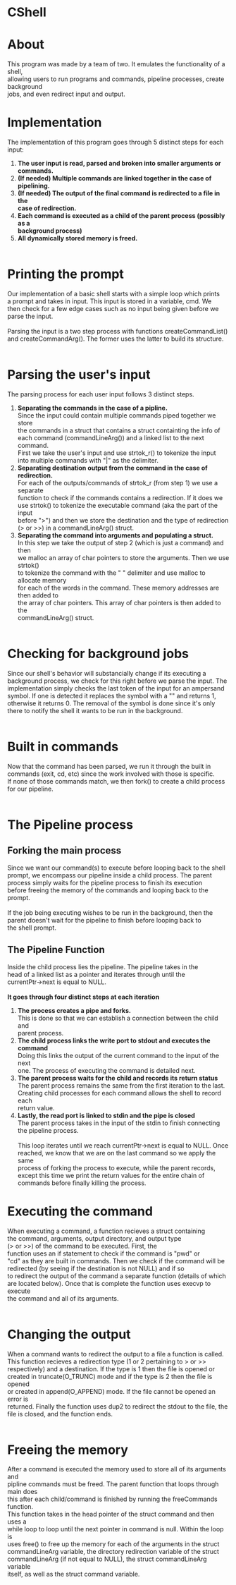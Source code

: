 # CShell

# About
This program was made by a team of two. It emulates the functionality of a shell, </br>
allowing users to run programs and commands, pipeline processes, create background </br>
jobs, and even redirect input and output.
# Implementation
The implementation of this program goes through 5 distinct steps for each input: </br>
1. **The user input is read, parsed and broken into smaller arguments or commands.**
2. **(If needed) Multiple commands are linked together in the case of pipelining.**
3. **(If needed) The output of the final command is redirected to a file in the** </br>
**case of redirection.**
4. **Each command is executed as a child of the parent process (possibly as a** </br>
**background process)**
5. **All dynamically stored memory is freed.** </br></br>


# Printing the prompt
Our implementation of a basic shell starts with a simple loop which prints </br>
a prompt and takes in input. This input is stored in a variable, cmd. We </br>
then check for a few edge cases such as no input being given before we </br>
parse the input. </br> </br>
Parsing the input is a two step process with functions createCommandList() </br>
and createCommandArg(). The former uses the latter to build its structure. </br> </br>

# Parsing the user's input
The parsing process for each user input follows 3 distinct steps.
1. **Separating the commands in the case of a pipline.** </br>
Since the input could contain multiple commands piped together we store </br>
the commands in a struct that contains a struct containting the info of </br>
each command (commandLineArg()) and a linked list to the next command. </br>
First we take the user's input and use strtok_r() to tokenize the input </br>
into multiple commands with "|" as the delimiter. </br>
2. **Separating destination output from the command in the case of redirection.**</br>
For each of the outputs/commands of strtok_r (from step 1) we use a separate </br>
function to check if the commands contains a redirection. If it does we </br>
use strtok() to tokenize the executable command (aka the part of the input </br>
before ">") and then we store the destination and the type of redirection </br>
(> or >>) in a commandLineArg() struct. </br>
3. **Separating the command into arguments and populating a struct.** </br>
In this step we take the output of step 2 (which is just a command) and then </br>
we malloc an array of char pointers to store the arguments. Then we use strtok() </br>
to tokenize the command with the " " delimiter and use malloc to allocate memory </br>
for each of the words in the command. These memory addresses are then added to </br>
the array of char pointers. This array of char pointers is then added to the </br>
commandLineArg() struct. </br></br>

# Checking for background jobs
Since our shell's behavior will substancially change if its executing a </br>
background process, we check for this right before we parse the input. The </br>
implementation simply checks the last token of the input for an ampersand </br>
symbol. If one is detected it replaces the symbol with a "" and returns 1, </br>
otherwise it returns 0. The removal of the symbol is done since it's only </br>
there to notify the shell it wants to be run in the background. </br> </br>

# Built in commands
Now that the command has been parsed, we run it through the built in </br>
commands (exit, cd, etc) since the work involved with those is specific. </br>
If none of those commands match, we then fork() to create a child process </br>
for our pipeline. </br> </br>

# The Pipeline process
## Forking the main process
Since we want our command(s) to execute before looping back to the shell </br>
prompt, we encompass our pipeline inside a child process. The parent </br>
process simply waits for the pipeline process to finish its execution </br>
before freeing the memory of the commands and looping back to the prompt. </br> </br>
If the job being executing wishes to be run in the background, then the </br>
parent doesn't wait for the pipeline to finish before looping back to </br>
the shell prompt. </br>
## The Pipeline Function
Inside the child process lies the pipeline. The pipeline takes in the </br>
head of a linked list as a pointer and iterates through until the </br>
currentPtr->next is equal to NULL. </br> </br>
**It goes through four distinct steps at each iteration** </br>
1. **The process creates a pipe and forks.** </br>
This is done so that we can establish a connection between the child and </br>
parent process. </br>
2. **The child process links the write port to stdout and executes the command** </br>
Doing this links the output of the current command to the input of the next</br>
one. The process of executing the command is detailed next. </br>
3. **The parent process waits for the child and records its return status** </br>
The parent process remains the same from the first iteration to the last. </br>
Creating child processes for each command allows the shell to record each </br>
return value. </br>
4. **Lastly, the read port is linked to stdin and the pipe is closed** </br>
The parent process takes in the input of the stdin to finish connecting </br>
the pipeline process.
</br> </br>
This loop iterates until we reach currentPtr->next is equal to NULL. Once </br>
reached, we know that we are on the last command so we apply the same </br>
process of forking the process to execute, while the parent records, </br>
except this time we print the return values for the entire chain of </br>
commands before finally killing the process.
# Executing the command
When executing a command, a function recieves a struct containing </br>
the command, arguments, output directory, and output type </br>
(> or >>) of the command to be executed. First, the </br>
function uses an if statement to check if the command is "pwd" or </br>
"cd" as they are built in commands. Then we check if the command will be </br>
redirected (by seeing if the destination is not NULL) and if so </br>
to redirect the output of the command a separate function (details of which </br>
are located below). Once that is complete the function uses execvp to execute </br>
the command and all of its arguments. </br></br>

# Changing the output
When a command wants to redirect the output to a file a function is called. </br>
This function recieves a redirection type (1 or 2 pertaining to > or >> </br>
respectively) and a destination. If the type is 1 then the file is opened or </br>
created in truncate(O_TRUNC) mode and if the type is 2 then the file is opened </br>
or created in append(O_APPEND) mode. If the file cannot be opened an error is </br>
returned. Finally the function uses dup2 to redirect the stdout to the file, the </br>
file is closed, and the function ends. </br></br>

# Freeing the memory
After a command is executed the memory used to store all of its arguments and </br>
pipline commands must be freed. The parent function that loops through main does </br>
this after each child/command is finished by running the freeCommands function. </br>
This function takes in the head pointer of the struct command and then uses a </br>
while loop to loop until the next pointer in command is null. Within the loop is </br>
uses free() to free up the memory for each of the arguments in the struct </br>
commandLineArg variable, the directory redirection variable of the struct </br>
commandLineArg (if not equal to NULL), the struct commandLineArg variable </br>
itself, as well as the struct command variable. </br>
